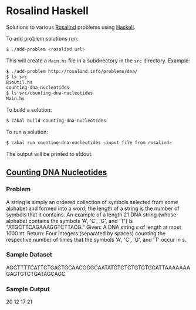 # Rosalind Haskell

Solutions to various [Rosalind](http://rosalind.info/) problems
using [Haskell](https://www.haskell.org/).

To add problem solutions run:

```bash
$ ./add-problem <rosalind url>
```

This will create a `Main.hs` file in a subdirectory in the `src` directory.
Example:

```bash
$ ./add-problem http://rosalind.info/problems/dna/
$ ls src
BioUtil.hs
counting-dna-nucleotides
$ ls src/counting-dna-nucleotides
Main.hs
```

To build a solution:
```bash
$ cabal build counting-dna-nucleotides
```

To run a solution:
```bash
$ cabal run counting-dna-nucleotides <input file from rosalind>
```

The output will be printed to stdout.

## [Counting DNA Nucleotides](http://rosalind.info/problems/dna/)



### Problem
A string is simply an ordered collection of symbols selected from
some alphabet and formed into a word; the length of a string is
the number of symbols that it contains.
An example of a length 21 DNA string (whose alphabet contains the symbols 'A', 'C', 'G', and 'T') is "ATGCTTCAGAAAGGTCTTACG."
Given: A DNA string $s$ of length at most 1000 nt.
Return: Four integers (separated by spaces) counting the respective number of times that the
symbols 'A', 'C', 'G', and 'T' occur in $s$.

### Sample Dataset
AGCTTTTCATTCTGACTGCAACGGGCAATATGTCTCTGTGTGGATTAAAAAAAGAGTGTCTGATAGCAGC


### Sample Output
20 12 17 21


